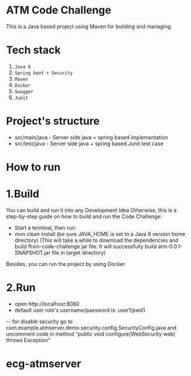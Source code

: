 # ATM Code Challenge

This is a Java based project using Maven for building and managing.

# Tech stack
1. `Java 8`
2. `Spring boot + Security`
3. `Maven`
4. `Docker`
6. `Swagger`
7. `Junit`

# Project's structure

- src/main/java - Server side java + spring based implementation
- src/test/java - Server side java + spring based Junit test case

 
 # How to run
 
 # 1.Build 
You can build and run it into any Development Idea
Otherwise, this is a step-by-step guide on how to build and run the Code Challenge:
 
- Start a terminal, then run:
- mvn clean install (be sure JAVA_HOME is set to a Java 8 version home directory)
  (This will take a while to download the dependencies and 
 build flixin-code-challenge jar file. It will successfully build atm-0.0.1-SNAPSHOT.jar file in target directory)

Besides, you can run the project by using Docker

 # 2.Run 
 - open http://localhost:8080
 - default user role's username/password is: user1/pwd1 

-- for disable security go to com.example.atmserver.demo.security.config.SecurityConfig.java
    and uncomment code in method "public void configure(WebSecurity web) throws Exception"

   
# ecg-atmserver
